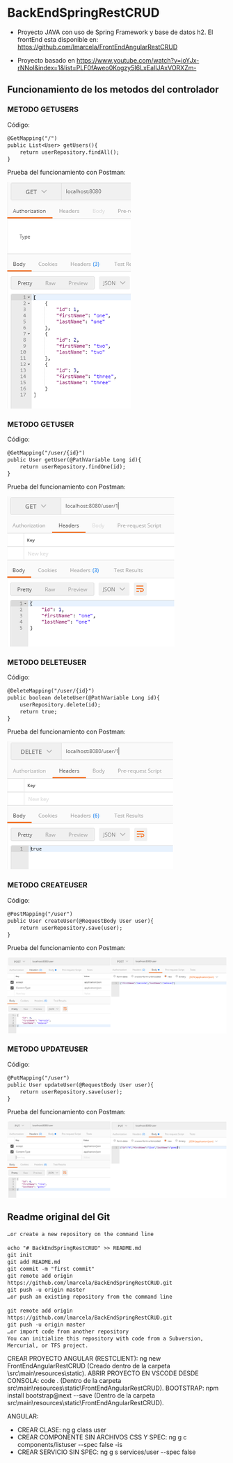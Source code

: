 # BackEndSpringRestCRUD

- Proyecto JAVA con uso de Spring Framework y base de datos h2. El frontEnd esta disponible en: https://github.com/lmarcela/FrontEndAngularRestCRUD

- Proyecto basado en https://www.youtube.com/watch?v=ioYJx-rNNoI&index=1&list=PLF0fAweo0Kogzy5I6LxEaIlJAxVORXZm-

## Funcionamiento de los metodos del controlador 

### METODO GETUSERS
Código:

	@GetMapping("/")
	public List<User> getUsers(){
		return userRepository.findAll();
	}
	
Prueba del funcionamiento con Postman:	

![getUsers()](https://github.com/lmarcela/BackEndSpringRestCRUD/blob/master/src/main/resources/static/1.png)



### METODO GETUSER
Código:

	@GetMapping("/user/{id}")
	public User getUser(@PathVariable Long id){
		return userRepository.findOne(id);
	}
	
Prueba del funcionamiento con Postman:	

![getUser(@PathVariable Long id)](https://github.com/lmarcela/BackEndSpringRestCRUD/blob/master/src/main/resources/static/2.png)


### METODO DELETEUSER
Código:

	@DeleteMapping("/user/{id}")
	public boolean deleteUser(@PathVariable Long id){
		userRepository.delete(id);
		return true;
	}
	
Prueba del funcionamiento con Postman:	

![getUser(@PathVariable Long id)](https://github.com/lmarcela/BackEndSpringRestCRUD/blob/master/src/main/resources/static/3.png)

### METODO CREATEUSER
Código:

	@PostMapping("/user")
	public User createUser(@RequestBody User user){
		return userRepository.save(user);
	}
	
Prueba del funcionamiento con Postman:	

![createUser(@RequestBody User user)](https://github.com/lmarcela/BackEndSpringRestCRUD/blob/master/src/main/resources/static/4.png)

### METODO UPDATEUSER
Código:

	@PutMapping("/user")
	public User updateUser(@RequestBody User user){
		return userRepository.save(user);
	}
	
Prueba del funcionamiento con Postman:	

![updateUser(@RequestBody User user)](https://github.com/lmarcela/BackEndSpringRestCRUD/blob/master/src/main/resources/static/5.png)



## Readme original del Git
	…or create a new repository on the command line
	
	echo "# BackEndSpringRestCRUD" >> README.md
	git init
	git add README.md
	git commit -m "first commit"
	git remote add origin https://github.com/lmarcela/BackEndSpringRestCRUD.git
	git push -u origin master
	…or push an existing repository from the command line
	
	git remote add origin https://github.com/lmarcela/BackEndSpringRestCRUD.git
	git push -u origin master
	…or import code from another repository
	You can initialize this repository with code from a Subversion, Mercurial, or TFS project.


CREAR PROYECTO ANGULAR (RESTCLIENT): ng new FrontEndAngularRestCRUD (Creado dentro de la carpeta \src\main\resources\static).
ABRIR PROYECTO EN VSCODE DESDE CONSOLA: code . (Dentro de la carpeta src\main\resources\\static\FrontEndAngularRestCRUD).
BOOTSTRAP: npm install bootstrap@next --save (Dentro de la carpeta src\main\resources\\static\FrontEndAngularRestCRUD).

ANGULAR:
- CREAR CLASE: ng g class user
- CREAR COMPONENTE SIN ARCHIVOS CSS Y SPEC: ng g c components/listuser --spec false -is
- CREAR SERVICIO SIN SPEC: ng g s services/user --spec false

